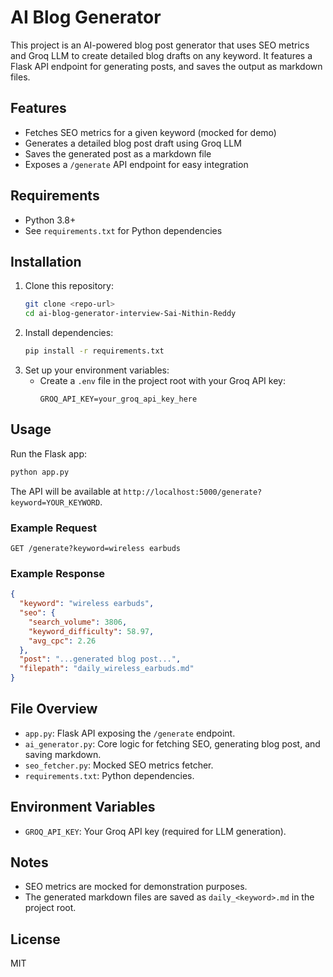 # AI Blog Generator

This project is an AI-powered blog post generator that uses SEO metrics and Groq LLM to create detailed blog drafts on any keyword. It features a Flask API endpoint for generating posts, and saves the output as markdown files.

## Features
- Fetches SEO metrics for a given keyword (mocked for demo)
- Generates a detailed blog post draft using Groq LLM
- Saves the generated post as a markdown file
- Exposes a `/generate` API endpoint for easy integration

## Requirements
- Python 3.8+
- See `requirements.txt` for Python dependencies

## Installation
1. Clone this repository:
   ```bash
   git clone <repo-url>
   cd ai-blog-generator-interview-Sai-Nithin-Reddy
   ```
2. Install dependencies:
   ```bash
   pip install -r requirements.txt
   ```
3. Set up your environment variables:
   - Create a `.env` file in the project root with your Groq API key:
     ```env
     GROQ_API_KEY=your_groq_api_key_here
     ```

## Usage
Run the Flask app:
```bash
python app.py
```

The API will be available at `http://localhost:5000/generate?keyword=YOUR_KEYWORD`.

### Example Request
```
GET /generate?keyword=wireless earbuds
```

### Example Response
```json
{
  "keyword": "wireless earbuds",
  "seo": {
    "search_volume": 3806,
    "keyword_difficulty": 58.97,
    "avg_cpc": 2.26
  },
  "post": "...generated blog post...",
  "filepath": "daily_wireless_earbuds.md"
}
```

## File Overview
- `app.py`: Flask API exposing the `/generate` endpoint.
- `ai_generator.py`: Core logic for fetching SEO, generating blog post, and saving markdown.
- `seo_fetcher.py`: Mocked SEO metrics fetcher.
- `requirements.txt`: Python dependencies.

## Environment Variables
- `GROQ_API_KEY`: Your Groq API key (required for LLM generation).

## Notes
- SEO metrics are mocked for demonstration purposes.
- The generated markdown files are saved as `daily_<keyword>.md` in the project root.

## License
MIT
